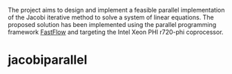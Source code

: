 The project aims to design and implement a feasible parallel implementation of the Jacobi iterative method to solve a system of linear
equations. The proposed solution has been implemented using the parallel programming 
framework [FastFlow](https://github.com/fastflow/fastflow) and targeting the Intel Xeon PHI r720-phi
coprocessor.

# jacobiparallel

